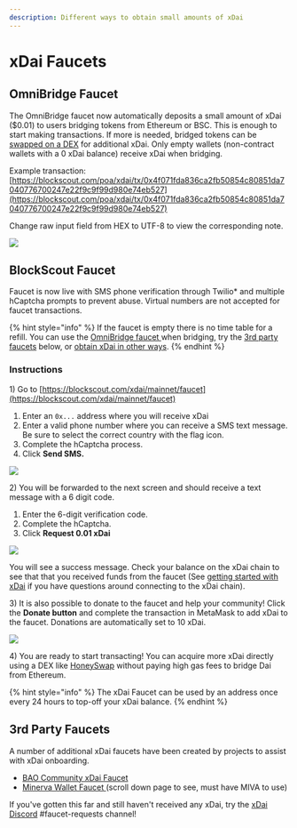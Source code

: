 ```yaml
---
description: Different ways to obtain small amounts of xDai
---
```


# xDai Faucets

## OmniBridge Faucet

The OmniBridge faucet now automatically deposits a small amount of xDai ($0.01) to users bridging tokens from Ethereum or BSC. This is enough to start making transactions. If more is needed, bridged tokens can be [swapped on a DEX](../../about-gc/project-spotlights/#defi) for additional xDai. Only empty wallets (non-contract wallets with a 0 xDai balance) receive xDai when bridging.&#x20;

Example transaction: [https://blockscout.com/poa/xdai/tx/0x4f071fda836ca2fb50854c80851da7040776700247e22f9c9f99d980e74eb527](https://blockscout.com/poa/xdai/tx/0x4f071fda836ca2fb50854c80851da7040776700247e22f9c9f99d980e74eb527)

Change raw input field from HEX to UTF-8 to view the corresponding note.&#x20;

![](../../.gitbook/assets/omni-faucet.png)

## BlockScout Faucet

Faucet is now live with SMS phone verification through Twilio\* and multiple hCaptcha prompts to prevent abuse. Virtual numbers are not accepted for faucet transactions.

{% hint style="info" %}
If the faucet is empty there is no time table for a refill. You can use the [OmniBridge faucet ](xdai-faucet.md#blockscout-faucet)when bridging, try the [3rd party faucets](xdai-faucet.md#3rd-party-faucets) below, or [obtain xDai in other ways](../getting-started-with-gc/#2-get-a-little-xdai).
{% endhint %}

### Instructions

1\) Go to [https://blockscout.com/xdai/mainnet/faucet](https://blockscout.com/xdai/mainnet/faucet)

1. Enter an `0x...` address where you will receive xDai
2. Enter a valid phone number where you can receive a SMS text message. Be sure to select the correct country with the flag icon.
3. Complete the hCaptcha process.
4. Click **Send SMS.**

![](../../.gitbook/assets/f1.png)

2\) You will be forwarded to the next screen and should receive a text message with a 6 digit code.

1. Enter the 6-digit verification code.
2. Complete the hCaptcha.
3. Click **Request 0.01 xDai**

![](../../.gitbook/assets/f2.png)

You will see a success message. Check your balance on the xDai chain to see that that you received funds from the faucet (See [getting started with xDai](../getting-started-with-gc/) if you have questions around connecting to the xDai chain).

3\) It is also possible to donate to the faucet and help your community! Click the **Donate button** and complete the transaction in MetaMask to add xDai to the faucet. Donations are automatically set to 10 xDai.

![](../../.gitbook/assets/f3.png)

4\) You are ready to start transacting! You can acquire more xDai directly using a DEX like [HoneySwap](https://honeyswap.org) without paying high gas fees to bridge Dai from Ethereum.

{% hint style="info" %}
The xDai Faucet can be used by an address once every 24 hours to top-off your xDai balance.
{% endhint %}

## 3rd Party Faucets

A number of additional xDai faucets have been created by projects to assist with xDai onboarding.

* [BAO Community xDai Faucet](https://xdai-app.herokuapp.com/faucet)
* [Minerva Wallet Faucet ](https://minerva.digital)(scroll down page to see, must have MIVA to use)

If you've gotten this far and still haven't received any xDai, try the [xDai Discord](https://discord.gg/mPJ9zkq) #faucet-requests channel!
